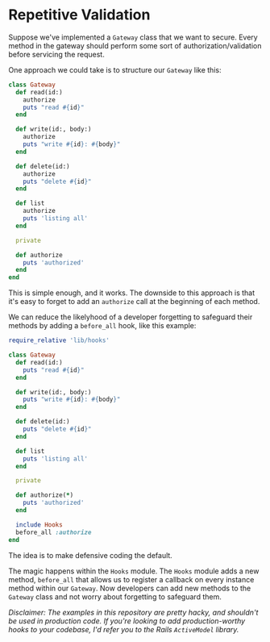 # Repetitive Validation


Suppose we've implemented a `Gateway` class that we want to secure. Every method in the gateway should perform some sort of authorization/validation before servicing the request.

One approach we could take is to structure our `Gateway` like this:

```ruby
class Gateway
  def read(id:)
    authorize
    puts "read #{id}"
  end

  def write(id:, body:)
    authorize
    puts "write #{id}: #{body}"
  end

  def delete(id:)
    authorize
    puts "delete #{id}"
  end

  def list
    authorize
    puts 'listing all'
  end

  private

  def authorize
    puts 'authorized'
  end
end
```

This is simple enough, and it works.  The downside to this approach is that it's easy to forget to add an `authorize` call at the beginning of each method.

We can reduce the likelyhood of a developer forgetting to safeguard their methods by adding a `before_all` hook, like this example:

```ruby
require_relative 'lib/hooks'

class Gateway
  def read(id:)
    puts "read #{id}"
  end

  def write(id:, body:)
    puts "write #{id}: #{body}"
  end

  def delete(id:)
    puts "delete #{id}"
  end

  def list
    puts 'listing all'
  end

  private

  def authorize(*)
    puts 'authorized'
  end

  include Hooks
  before_all :authorize
end
```
The idea is to make defensive coding the default.

The magic happens within the `Hooks` module. The `Hooks` module adds a new method, `before_all` that allows us to register a callback on every instance method within our `Gateway`. Now developers can add new methods to the `Gateway` class and not worry about forgetting to safeguard them.

_Disclaimer: The examples in this repository are pretty hacky, and shouldn't be used in production code. If you're looking to add production-worthy hooks to your codebase, I'd refer you to the Rails `ActiveModel` library._
